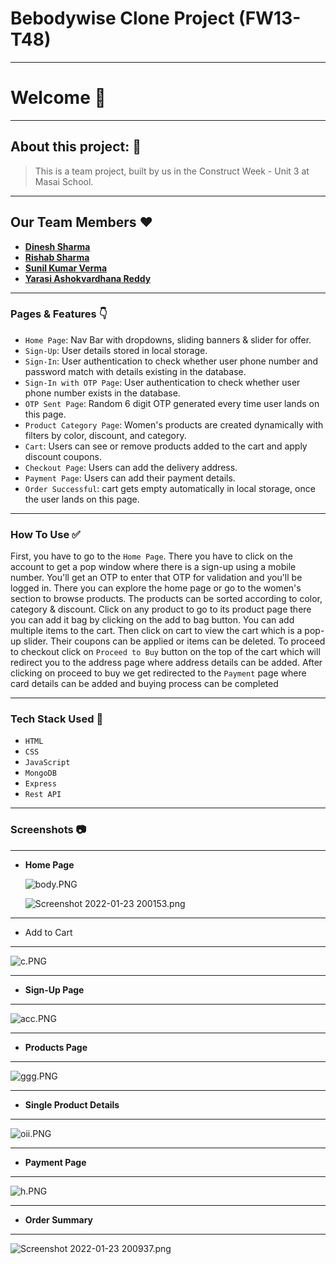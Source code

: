 # Bebodywise Clone Project (FW13-T48)

---

# Welcome 👋

---

## About this project: 🙌

> This is a team project, built by us in the Construct Week - Unit 3 at Masai School.
> 

---

## Our Team Members ❤️

- [**Dinesh Sharma**](https://www.linkedin.com/in/dino-web/)
- [**Rishab Sharma**](https://www.linkedin.com/in/sharmarishab98)
- **[Sunil Kumar Verma](https://www.linkedin.com/in/sunilrajverma)**
- **[Yarasi Ashokvardhana Reddy](https://www.linkedin.com/in/yarasi-ashokvardhana-reddy-33b560122/)**

---

### Pages & Features 👇

- `Home Page`: Nav Bar with dropdowns, sliding banners & slider for offer.
- `Sign-Up`: User details stored in local storage.
- `Sign-In`: User authentication to check whether user phone number and password match with details existing in the database.
- `Sign-In with OTP Page`: User authentication to check whether user phone number exists in the database.
- `OTP Sent Page`: Random 6 digit OTP generated every time user lands on this page.
- `Product Category Page`: Women's products are created dynamically with filters by color, discount, and category.
- `Cart`: Users can see or remove products added to the cart and apply discount coupons.
- `Checkout Page`: Users can add the delivery address.
- `Payment Page`: Users can add their payment details.
- `Order Successful`: cart gets empty automatically in local storage, once the user lands on this page.

---

### How To Use ✅

First, you have to go to the `Home Page`. There you have to click on the account to get a pop window where there is a sign-up using a mobile number. You'll get an OTP to enter that OTP for validation and you'll be logged in. There you can explore the home page or go to the women's section to browse products. The products can be sorted according to color,  category & discount. Click on any product to go to its product page there you can add it bag by clicking on the add to bag button. You can add multiple items to the cart. Then click on cart to view the cart which is a pop-up slider. Their coupons can be applied or items can be deleted. To proceed to checkout click on `Proceed to Buy` button on the top of the cart which will redirect you to the address page where address details can be added. After clicking on proceed to buy we get redirected to the `Payment` page where card details can be added and buying process can be completed

---

### Tech Stack Used 🔧

- `HTML`
- `CSS`
- `JavaScript`
- `MongoDB`
- `Express`
- `Rest API`

---

### Screenshots :camera:

---

- **Home Page**
    
    ![body.PNG](Bebodywise%20Clone%20Project%20(FW13-T48)%208c69fef0239447768efaef4119905890/body.png)
    
    ![Screenshot 2022-01-23 200153.png](Bebodywise%20Clone%20Project%20(FW13-T48)%208c69fef0239447768efaef4119905890/Screenshot_2022-01-23_200153.png)
    

---

- Add to Cart

---

![c.PNG](Bebodywise%20Clone%20Project%20(FW13-T48)%208c69fef0239447768efaef4119905890/c.png)

---

- **Sign-Up Page**

---

![acc.PNG](Bebodywise%20Clone%20Project%20(FW13-T48)%208c69fef0239447768efaef4119905890/acc.png)

---

- **Products Page**

---

![ggg.PNG](Bebodywise%20Clone%20Project%20(FW13-T48)%208c69fef0239447768efaef4119905890/ggg.png)

---

- **Single Product Details**

---

![oii.PNG](Bebodywise%20Clone%20Project%20(FW13-T48)%208c69fef0239447768efaef4119905890/oii.png)

---

- **Payment Page**

---

![h.PNG](Bebodywise%20Clone%20Project%20(FW13-T48)%208c69fef0239447768efaef4119905890/h.png)

---

- **Order Summary**

---

![Screenshot 2022-01-23 200937.png](Bebodywise%20Clone%20Project%20(FW13-T48)%208c69fef0239447768efaef4119905890/Screenshot_2022-01-23_200937.png)